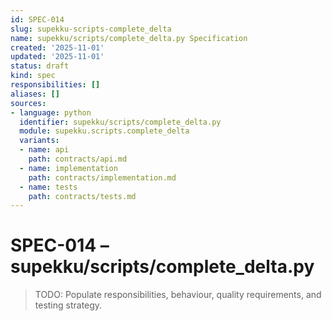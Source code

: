 ```yaml
---
id: SPEC-014
slug: supekku-scripts-complete_delta
name: supekku/scripts/complete_delta.py Specification
created: '2025-11-01'
updated: '2025-11-01'
status: draft
kind: spec
responsibilities: []
aliases: []
sources:
- language: python
  identifier: supekku/scripts/complete_delta.py
  module: supekku.scripts.complete_delta
  variants:
  - name: api
    path: contracts/api.md
  - name: implementation
    path: contracts/implementation.md
  - name: tests
    path: contracts/tests.md
---
```


# SPEC-014 – supekku/scripts/complete_delta.py

> TODO: Populate responsibilities, behaviour, quality requirements, and testing strategy.
